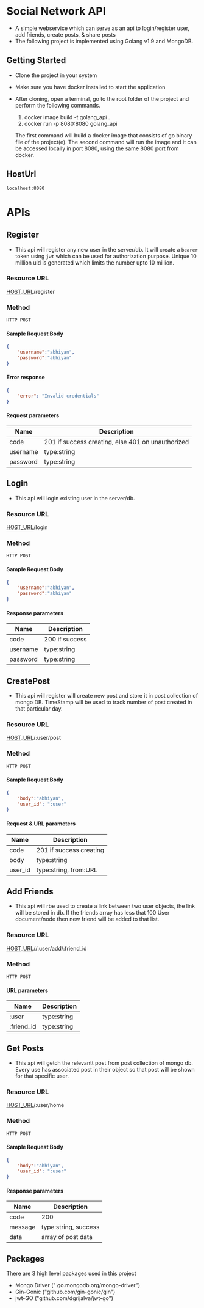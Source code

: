 # Social Network API
- A simple webservice which can serve as an api to login/register user, add friends, create posts, & share posts
- The following project is implemented using Golang v1.9 and MongoDB.

## Getting Started ##
- Clone the project in your system
- Make sure you have docker installed to start the application
- After cloning, open a terminal, go to the root folder of the project and perform the
  following commands.

    1. docker image build -t golang_api .
    2. docker run -p 8080:8080 golang_api

  The first command will build a docker image that consists of go binary file of the project(e). 
  The second command will run the image and it can be accessed locally in port 8080, using the same 8080 port from docker. 
  
## HostUrl
    localhost:8080


# APIs #

## Register ##
- This api will register any new user in the server/db. It will create a `bearer` token using `jwt` which can be used for authorization purpose. Unique 10 million uid is generated which limits the number upto 10 million.

### Resource URL ###

[HOST_URL](#HostUrl)/register

### Method ####

```HTTP POST```

#### Sample Request Body ####

```json
{
    "username":"abhiyan",
    "password":"abhiyan"
}
```
#### Error response ####

```json
{
    "error": "Invalid credentials"
}
```


#### Request parameters ####

| Name  |Description |
| ------------- | ------------- | 
| code  | 201 if success creating, else 401 on unauthorized  |
| username  | type:string |  
| password  |type:string |  

## Login ##
- This api will login existing user in the server/db.

### Resource URL ###

[HOST_URL](#HostUrl)/login

### Method ####
```HTTP POST```

#### Sample Request Body ####

```json
{
    "username":"abhiyan",
    "password":"abhiyan"
}
```

#### Response parameters ####

| Name  |Description |
| ------------- | ------------- | 
| code  | 200 if success  |
| username  | type:string |  
| password  |type:string | 

## CreatePost ##
- This api will register will create new post and store it in post collection of mongo DB. TimeStamp will be used to track number of post created in that particular day.

### Resource URL ###

[HOST_URL](#HostUrl)/:user/post

### Method ####

```HTTP POST```

#### Sample Request Body ####

```json
{
    "body":"abhiyan",
    "user_id": ":user"
}
```

#### Request & URL parameters ####

| Name  |Description |
| ------------- | ------------- | 
| code  | 201 if success creating  |
| body  | type:string |  
| user_id  |type:string, from:URL | 

## Add Friends ##
- This api will rbe used to create a link between two user objects, the link will be stored in db. If the friends array has less that 100 User document/node then new friend will be added to that list.

### Resource URL ###

[HOST_URL](#HostUrl)//:user/add/:friend_id

### Method ####

```HTTP POST```


#### URL parameters ####

| Name  |Description |
| ------------- | ------------- | 
| :user  |type:string  |
| :friend_id | type:string |

## Get Posts ##
- This api will getch the relevantt post from post collection of mongo db. Every use has associated post in their object so that post will be shown for that specific user.

### Resource URL ###

[HOST_URL](#HostUrl)/:user/home

### Method ####

```HTTP POST```

#### Sample Request Body ####

```json
{
    "body":"abhiyan",
    "user_id": ":user"
}
```

#### Response parameters ####

| Name  |Description |
| ------------- | ------------- | 
| code  | 200  |
| message  | type:string, success |  
| data |array of post data | 



## Packages ##

There are 3 high level packages used in this project
- Mongo Driver (" go.mongodb.org/mongo-driver")
- Gin-Gonic ("github.com/gin-gonic/gin")
- jwt-GO ("github.com/dgrijalva/jwt-go")

